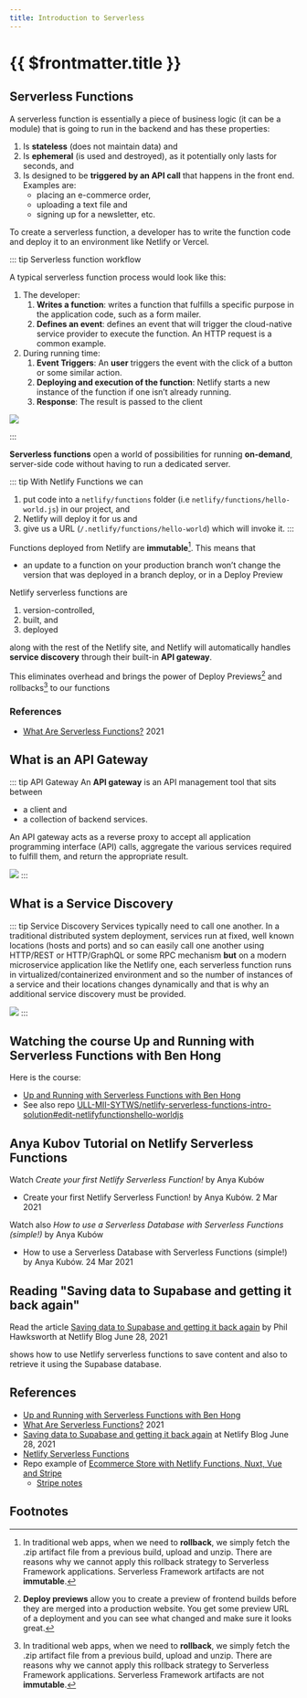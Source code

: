 ```yaml
---
title: Introduction to Serverless
---
```

# {{ $frontmatter.title }}

## Serverless Functions

A serverless function is essentially a piece of business logic (it can be a module) that is going to run in the backend and has these properties: 

1. Is **stateless** (does not maintain data) and 
2. Is **ephemeral** (is used and destroyed), as it potentially only lasts for seconds, and
3. Is designed to be **triggered by an API call** that happens in the front end. Examples are: 
   * placing an e-commerce order, 
   * uploading a text file and 
   * signing up for a newsletter, etc.


To create a serverless function, a developer has to write the function code and deploy it to an environment like Netlify or Vercel.

::: tip Serverless function workflow

A typical serverless function process would look like this:

1. The developer:
   1.   **Writes a function**: writes a function that fulfills a specific purpose in the application code, such as a form mailer.
   2.   **Defines an event**: defines an event that will trigger the cloud-native service provider to execute the function. An HTTP request is a common example.
2. During running time:
   1. **Event Triggers**: An **user** triggers the event with the click of a button or some similar action.
   2. **Deploying and execution of the function**: Netlify starts a new instance of the function if one isn’t already running.
   3. **Response**: The result is passed to the client
  
![](/images/how-do-serverless-functions-work.png)

:::

**Serverless functions** open a world of possibilities for running **on-demand**, server-side code without having to run a dedicated server. 

::: tip With Netlify Functions we can 
1. put code into a `netlify/functions` folder (i.e `netlify/functions/hello-world.js`) in our project, and 
2. Netlify will deploy it for us and 
3. give us a URL (`/.netlify/functions/hello-world`) which will invoke it.
::: 

Functions deployed from Netlify are **immutable**[^2]. This means that 

* an update to a function on your production branch won’t change the version that was deployed in a branch deploy, or in a Deploy Preview

Netlify serverless functions are 

1. version-controlled, 
2. built, and 
3. deployed 
 
along with the rest of the Netlify site, and Netlify will automatically handles **service discovery** through their built-in **API gateway**. 

This eliminates overhead and brings the power of Deploy Previews[^1] and rollbacks[^2] to our functions

### References

* [What Are Serverless Functions?](https://www.splunk.com/en_us/data-insider/what-are-serverless-functions.html) 2021


## What is an API Gateway

::: tip API Gateway
An **API gateway** is an API management tool that sits between 
* a client and 
* a collection of backend services. 
 
An API gateway acts as a reverse proxy to accept all application programming interface (API) calls, aggregate the various services required to fulfill them, and return the appropriate result.

![](/images/api-gateway.png)
:::

## What is a Service Discovery

::: tip Service Discovery
Services typically need to call one another.
In a traditional distributed system deployment, services run at fixed, well known locations (hosts and ports) and so can easily call one another using HTTP/REST or HTTP/GraphQL or some RPC mechanism **but** on a modern microservice application like the Netlify one, each serverless function  runs in virtualized/containerized environment and so the number of instances of a service and their locations changes dynamically and that is why an additional service discovery must be provided. 

[![](/images/discovery-problem.jpg)](https://microservices.io/patterns/client-side-discovery.html)
:::

## Watching the course Up and Running with Serverless Functions with Ben Hong

Here is the course:

* [Up and Running with Serverless Functions with Ben Hong](https://explorers.netlify.com/learn/up-and-running-with-serverless-functions)
* See also repo [ULL-MII-SYTWS/netlify-serverless-functions-intro-solution#edit-netlifyfunctionshello-worldjs](https://github.com/ULL-MII-SYTWS/netlify-serverless-functions-intro-solution#edit-netlifyfunctionshello-worldjs)


## Anya Kubov Tutorial on Netlify Serverless Functions

Watch  *Create your first Netlify Serverless Function!* by Anya Kubów

* Create your first Netlify Serverless Function! by Anya Kubów. 2 Mar 2021 
  
  <youtube id="n_KASTN0gUE"></youtube>


Watch also *How to use a Serverless Database with Serverless Functions (simple!)* by Anya Kubów

* How to use a Serverless Database with Serverless Functions (simple!) by Anya Kubów.  24 Mar 2021 
  
  <youtube id="4JK1XmqLqnw"></youtube> 

## Reading "Saving data to Supabase and getting it back again"

Read the article [Saving data to Supabase and getting it back again](https://www.netlify.com/blog/2021/06/28/saving-data-to-supabase-and-getting-it-back-again/) by Phil Hawksworth at Netlify Blog June 28, 2021

shows how to use Netlify serverless functions to save content and also to retrieve it using the Supabase database.

## References

* [Up and Running with Serverless Functions with Ben Hong](https://explorers.netlify.com/learn/up-and-running-with-serverless-functions)
* [What Are Serverless Functions?](https://www.splunk.com/en_us/data-insider/what-are-serverless-functions.html) 2021
* [Saving data to Supabase and getting it back again](https://www.netlify.com/blog/2021/06/28/saving-data-to-supabase-and-getting-it-back-again/) at Netlify Blog June 28, 2021
* [Netlify Serverless Functions](https://docs.netlify.com/functions/overview/?_ga=2.94572636.1599880915.1669995646-1446704997.1668527962)
* Repo example of [Ecommerce Store with Netlify Functions, Nuxt, Vue and Stripe](https://github.com/sdras/ecommerce-netlify)
  * [Stripe notes](stripe)

## Footnotes

[^1]:  **Deploy previews** allow you to create a preview of frontend builds before they are merged into a production website. You get some preview URL of a deployment and you can see what changed and make sure it looks great.
[^2]: In traditional web apps, when we need to **rollback**, we simply fetch the .zip artifact file from a previous build, upload and unzip.  There are reasons why we cannot apply this  rollback strategy to Serverless Framework applications. Serverless Framework artifacts are not **immutable**.
